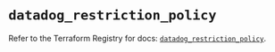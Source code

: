 # `datadog_restriction_policy`

Refer to the Terraform Registry for docs: [`datadog_restriction_policy`](https://registry.terraform.io/providers/datadog/datadog/3.78.0/docs/resources/restriction_policy).
